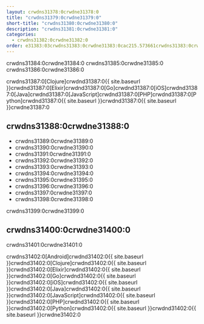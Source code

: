 ```yaml
---
layout: crwdns31378:0crwdne31378:0
title: "crwdns31379:0crwdne31379:0"
short-title: "crwdns31380:0crwdne31380:0"
description: "crwdns31381:0crwdne31381:0"
categories:
  - crwdns31382:0crwdne31382:0
order: e31383:03crwdns31383:0crwdne31383:0cac215.573661crwdns31383:0crwdne31383:01crwdns31383:0crwdne31383:0
---
```

crwdns31384:0crwdne31384:0 crwdns31385:0crwdne31385:0 crwdns31386:0crwdne31386:0

crwdns31387:0[Clojure]crwdnd31387:0{{ site.baseurl }}crwdnd31387:0[Elixir]crwdnd31387:0[Go]crwdnd31387:0[iOS]crwdnd31387:0[Java]crwdnd31387:0[JavaScript]crwdnd31387:0[PHP]crwdnd31387:0[Python]crwdnd31387:0{{ site.baseurl }}crwdnd31387:0{{ site.baseurl }}crwdne31387:0

## crwdns31388:0crwdne31388:0

- crwdns31389:0crwdne31389:0
- crwdns31390:0crwdne31390:0
- crwdns31391:0crwdne31391:0
- crwdns31392:0crwdne31392:0
- crwdns31393:0crwdne31393:0
- crwdns31394:0crwdne31394:0
- crwdns31395:0crwdne31395:0
- crwdns31396:0crwdne31396:0
- crwdns31397:0crwdne31397:0
- crwdns31398:0crwdne31398:0

crwdns31399:0crwdne31399:0

## crwdns31400:0crwdne31400:0

crwdns31401:0crwdne31401:0

crwdns31402:0[Android]crwdnd31402:0{{ site.baseurl }}crwdnd31402:0[Clojure]crwdnd31402:0{{ site.baseurl }}crwdnd31402:0[Elixir]crwdnd31402:0{{ site.baseurl }}crwdnd31402:0[Go]crwdnd31402:0{{ site.baseurl }}crwdnd31402:0[iOS]crwdnd31402:0{{ site.baseurl }}crwdnd31402:0[Java]crwdnd31402:0{{ site.baseurl }}crwdnd31402:0[JavaScript]crwdnd31402:0{{ site.baseurl }}crwdnd31402:0[PHP]crwdnd31402:0{{ site.baseurl }}crwdnd31402:0[Python]crwdnd31402:0{{ site.baseurl }}crwdnd31402:0{{ site.baseurl }}crwdne31402:0